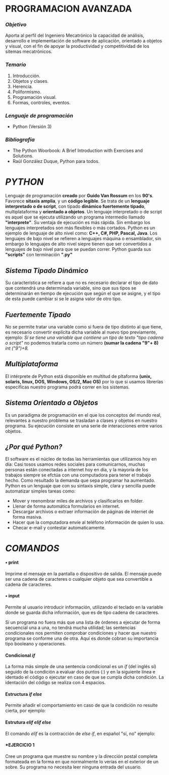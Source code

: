 # **PROGRAMACION AVANZADA**

### *Objetivo*
Aporta al perfil del Ingeniero Mecatrónico la capacidad de análisis, desarrollo e implementación de software de aplicación, orientado a objetos y visual, con el fin de apoyar la productividad y competitividad de los sitemas mecatrónicos.

### *Temario*
1. Introducción.
2. Objetos y clases.
3. Herencia.
4. Poliformismo.
5. Programación visual.
6. Formas, controles, eventos.

### *Lenguaje de programación*
* Python (Versión 3)

### *Bibliografía*
* The Python Woorbook: A Brief Introduction with Exercises and Solutions. 
* Raúl González Duque, Python para todos.

# *PYTHON*
Lenguaje de programación **creado** por **Guido Van Rossum** en los **90's**. Favorece **sitaxis amplia**, y un **código legible**.
Se trata de un **lenguaje interpretado o de script**, con tipado **dinámico fuertemente tipado**, multiplataforma y **orientado a objetos**.
Un lenguaje interpretado o de script es aquel que se ejecuta utilizando un programa intermedio llamado **"interprete"**. Su ventaja de ejecución es más rápida. Sin embargo los lenguajes interpretados son más flexibles o más cortados.
Python es un ejemplo de lenguaje de alto nivel como: **C++, C#, PHP, Pascal, Java**. Los lenguajes de bajo nivel se refieren a lenguajes máquina o ensamblador, sin embargo lo lenguajes de alto nivel siepre tienen que ser convertidos a lenguajes de bajo nivel para que se puedan correr.
Python guarda sus **"scripts"** con terminación **".py"**

## *Sistema Tipado Dinámico*
Su característica se refiere a que no es necesario declarar el tipo de dato que contendrá una determinada variable, sino que sus tipos se determinarán en tiempo de ejecución que según el que se asigne, y el tipo de esta puede cambiar si se le asigna valor de otro tipo.

## *Fuertemente Tipado*
No se permite tratar una variable como si fuera de tipo distinto al que tiene, es necesario convertir explícita dicha variable al nuevo tipo previamente, ejemplo: *Sí se tiene una variable que contiene un tipo de texto "tipo cadena o script"* no podemos tratarla como un número **(sumar la cadena "9"+ 8)** *int ("9")+8.*

## *Multiplataforma*
El intérprete de Python está disponible en multitud de pltaforma **(unix, solaris, linux, DOS, Windows, OS/2, Mac OS)** por lo que si usamos librerías específicas nuestro programa podrá correr en los sistemas.

## *Sistema Orientado a Objetos*
Es un paradigma de programación en el que los conceptos del mundo real, relevantes a nuestro problema se trasladan a clases y objetos en nuestro programa. Su ejecución consiste en una serie de interacciones entre varios objetos.

## *¿Por qué Python?*
El software es el núcleo de todas las herramientas que utilizamos hoy en día: Casi tosos usamos redes sociales para comunicarnos, muchas personas están conectadas a internet hoy en día, y la mayoría de los trabajos siempre se efctúa con una computadora para tener el trabajo hecho. Como resultado la demanda que sepa programar ha aumentado. Python es un lenguaje que con su sintaxis simple, clara y sencilla puede automatizar simples tareas como:

* Mover y reenombrar miles de archivos y clasificarlos en folder.
* Llenar de forma automática formularios en internet.
* Descargar archivos o extraer información de páginas de internet de forma masiva.
* Hacer que la computadora envíe al teléfono información de quien lo usa.
* Checar e-mail y contestar automaticamente.

# *COMANDOS*
  #### • **print**
Imprime el mensaje en la pantalla o dispositivo de salida. El mensaje puede ser una cadena de caracteres o cualquier objeto que sea convertible a cadena de caracteres.
  #### • **input**
Permite al usuario introducir información, utilizando el teclado en la variable donde se guarda dicha información, que es de tipo cadena de caracteres.
  

Sí un programa no fuera más que una lista de órdenes a ejecutar de forma secuencial una a una, no tendrá mucha utilidad; las sentencias condicionales nos permiten comprobar condiciones y hacer que nuestro programa se conforme una de otra.
Aquí es donde cobran su importancia tipo booleano y operaciones.

#### Condicional *if*
La forma más simple de una sentencia condicional es un *if* (del inglés sí) seguido de la condición a evaluar dos puntos (*:*) y en la siguiente línea e identado el código o ejecutar en caso de que se cumpla dicha condición.
La identación del código se realiza con 4 espacios.

#### Estructura *if else* 
Permite añadir el comportamiento en caso de que la condición no resulte cierta, por ejemplo:

#### Estrutura *elif elif else*
El comando *elif* es la contracción de *else if*, en español "sí, no" ejemplo:

#### *EJERCICIO 1
Cree un programa que muestre su nombre y la dirección postal completa formateada en la forma en que normalmente lo verías en el exterior de un sobre. Su programa no necesita leer ninguna entrada del usuario. 
<a name='ejercicio01'></a>
